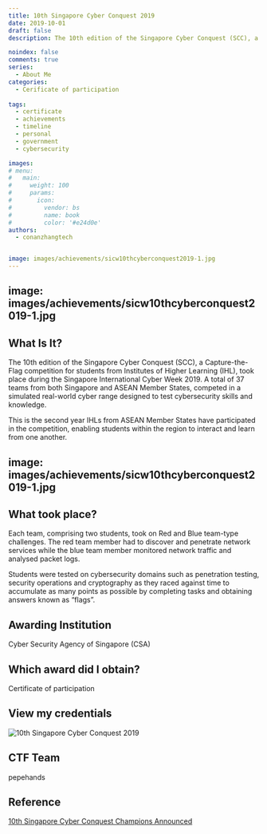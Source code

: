 ```yaml
---
title: 10th Singapore Cyber Conquest 2019
date: 2019-10-01
draft: false
description: The 10th edition of the Singapore Cyber Conquest (SCC), a Capture-the-Flag competition for students from Institutes of Higher Learning (IHL), took place during the Singapore International Cyber Week 2019. A total of 37 teams from both Singapore and ASEAN Member States, competed in a simulated real-world cyber range designed to test cybersecurity skills and knowledge. This is the second year IHLs from ASEAN Member States have participated in the competition, enabling students within the region to interact and learn from one another.

noindex: false
comments: true
series:
  - About Me
categories:
  - Cerificate of participation
  
tags:
  - certificate
  - achievements
  - timeline
  - personal
  - government
  - cybersecurity

images:
# menu:
#   main:
#     weight: 100
#     params:
#       icon:
#         vendor: bs
#         name: book
#         color: '#e24d0e'
authors:
  - conanzhangtech


image: images/achievements/sicw10thcyberconquest2019-1.jpg
---
```


image: images/achievements/sicw10thcyberconquest2019-1.jpg
---



## What Is It?

The 10th edition of the Singapore Cyber Conquest (SCC), a Capture-the-Flag competition for students from Institutes of Higher Learning (IHL), took place during the Singapore International Cyber Week 2019. A total of 37 teams from both Singapore and ASEAN Member States, competed in a simulated real-world cyber range designed to test cybersecurity skills and knowledge. 

This is the second year IHLs from ASEAN Member States have participated in the competition, enabling students within the region to interact and learn from one another.


image: images/achievements/sicw10thcyberconquest2019-1.jpg
---

## What took place?

Each team, comprising two students, took on Red and Blue team-type challenges. The red team member had to discover and penetrate network services while the blue team member monitored network traffic and analysed packet logs.

Students were tested on cybersecurity domains such as penetration testing, security operations and cryptography as they raced against time to accumulate as many points as possible by completing tasks and obtaining answers known as “flags”.

## Awarding Institution

Cyber Security Agency of Singapore (CSA)

## Which award did I obtain?

Certificate of participation

## View my credentials

![10th Singapore Cyber Conquest 2019](credential1.jpg)

## CTF Team

pepehands

## Reference

[10th Singapore Cyber Conquest Champions Announced](https://www.csa.gov.sg/News-Events/News-Articles/2019/10th-Singapore-Cyber-Conquest-Champions-Announced)


